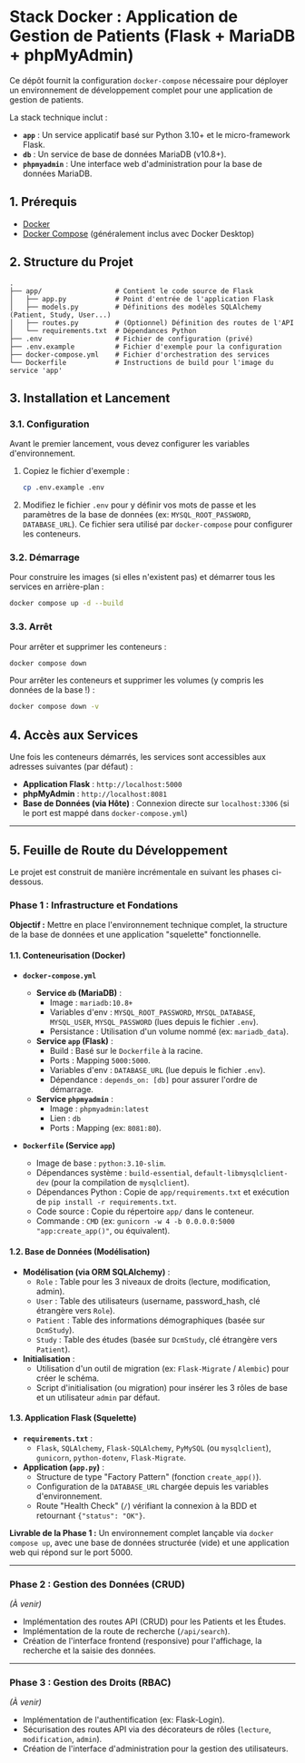 # Stack Docker : Application de Gestion de Patients (Flask + MariaDB + phpMyAdmin)

Ce dépôt fournit la configuration `docker-compose` nécessaire pour déployer un environnement de développement complet pour une application de gestion de patients.

La stack technique inclut :

  * **`app`** : Un service applicatif basé sur Python 3.10+ et le micro-framework Flask.
  * **`db`** : Un service de base de données MariaDB (v10.8+).
  * **`phpmyadmin`** : Une interface web d'administration pour la base de données MariaDB.

## 1\. Prérequis

  * [Docker](https://www.docker.com/get-started)
  * [Docker Compose](https://docs.docker.com/compose/install/) (généralement inclus avec Docker Desktop)

## 2\. Structure du Projet

```
.
├── app/                  # Contient le code source de Flask
│   ├── app.py            # Point d'entrée de l'application Flask
│   ├── models.py         # Définitions des modèles SQLAlchemy (Patient, Study, User...)
│   ├── routes.py         # (Optionnel) Définition des routes de l'API
│   └── requirements.txt  # Dépendances Python
├── .env                  # Fichier de configuration (privé)
├── .env.example          # Fichier d'exemple pour la configuration
├── docker-compose.yml    # Fichier d'orchestration des services
└── Dockerfile            # Instructions de build pour l'image du service 'app'
```

## 3\. Installation et Lancement

### 3.1. Configuration

Avant le premier lancement, vous devez configurer les variables d'environnement.

1.  Copiez le fichier d'exemple :
    ```bash
    cp .env.example .env
    ```
2.  Modifiez le fichier `.env` pour y définir vos mots de passe et les paramètres de la base de données (ex: `MYSQL_ROOT_PASSWORD`, `DATABASE_URL`). Ce fichier sera utilisé par `docker-compose` pour configurer les conteneurs.

### 3.2. Démarrage

Pour construire les images (si elles n'existent pas) et démarrer tous les services en arrière-plan :

```bash
docker compose up -d --build
```

### 3.3. Arrêt

Pour arrêter et supprimer les conteneurs :

```bash
docker compose down
```

Pour arrêter les conteneurs et supprimer les volumes (y compris les données de la base \!) :

```bash
docker compose down -v
```

## 4\. Accès aux Services

Une fois les conteneurs démarrés, les services sont accessibles aux adresses suivantes (par défaut) :

  * **Application Flask** : `http://localhost:5000`
  * **phpMyAdmin** : `http://localhost:8081`
  * **Base de Données (via Hôte)** : Connexion directe sur `localhost:3306` (si le port est mappé dans `docker-compose.yml`)

-----

## 5\. Feuille de Route du Développement

Le projet est construit de manière incrémentale en suivant les phases ci-dessous.

### Phase 1 : Infrastructure et Fondations

**Objectif :** Mettre en place l'environnement technique complet, la structure de la base de données et une application "squelette" fonctionnelle.

#### 1.1. Conteneurisation (Docker)

  * **`docker-compose.yml`**

      * **Service `db` (MariaDB)** :
          * Image : `mariadb:10.8+`
          * Variables d'env : `MYSQL_ROOT_PASSWORD`, `MYSQL_DATABASE`, `MYSQL_USER`, `MYSQL_PASSWORD` (lues depuis le fichier `.env`).
          * Persistance : Utilisation d'un volume nommé (ex: `mariadb_data`).
      * **Service `app` (Flask)** :
          * Build : Basé sur le `Dockerfile` à la racine.
          * Ports : Mapping `5000:5000`.
          * Variables d'env : `DATABASE_URL` (lue depuis le fichier `.env`).
          * Dépendance : `depends_on: [db]` pour assurer l'ordre de démarrage.
      * **Service `phpmyadmin`** :
          * Image : `phpmyadmin:latest`
          * Lien : `db`
          * Ports : Mapping (ex: `8081:80`).

  * **`Dockerfile` (Service `app`)**

      * Image de base : `python:3.10-slim`.
      * Dépendances système : `build-essential`, `default-libmysqlclient-dev` (pour la compilation de `mysqlclient`).
      * Dépendances Python : Copie de `app/requirements.txt` et exécution de `pip install -r requirements.txt`.
      * Code source : Copie du répertoire `app/` dans le conteneur.
      * Commande : `CMD` (ex: `gunicorn -w 4 -b 0.0.0.0:5000 "app:create_app()"`, ou équivalent).

#### 1.2. Base de Données (Modélisation)

  * **Modélisation (via ORM SQLAlchemy)** :
      * `Role` : Table pour les 3 niveaux de droits (lecture, modification, admin).
      * `User` : Table des utilisateurs (username, password\_hash, clé étrangère vers `Role`).
      * `Patient` : Table des informations démographiques (basée sur `DcmStudy`).
      * `Study` : Table des études (basée sur `DcmStudy`, clé étrangère vers `Patient`).
  * **Initialisation** :
      * Utilisation d'un outil de migration (ex: `Flask-Migrate` / `Alembic`) pour créer le schéma.
      * Script d'initialisation (ou migration) pour insérer les 3 rôles de base et un utilisateur `admin` par défaut.

#### 1.3. Application Flask (Squelette)

  * **`requirements.txt`** :
      * `Flask`, `SQLAlchemy`, `Flask-SQLAlchemy`, `PyMySQL` (ou `mysqlclient`), `gunicorn`, `python-dotenv`, `Flask-Migrate`.
  * **Application (`app.py`)** :
      * Structure de type "Factory Pattern" (fonction `create_app()`).
      * Configuration de la `DATABASE_URL` chargée depuis les variables d'environnement.
      * Route "Health Check" (`/`) vérifiant la connexion à la BDD et retournant `{"status": "OK"}`.

**Livrable de la Phase 1 :** Un environnement complet lançable via `docker compose up`, avec une base de données structurée (vide) et une application web qui répond sur le port 5000.

-----

### Phase 2 : Gestion des Données (CRUD)

*(À venir)*

  * Implémentation des routes API (CRUD) pour les Patients et les Études.
  * Implémentation de la route de recherche (`/api/search`).
  * Création de l'interface frontend (responsive) pour l'affichage, la recherche et la saisie des données.

-----

### Phase 3 : Gestion des Droits (RBAC)

*(À venir)*

  * Implémentation de l'authentification (ex: Flask-Login).
  * Sécurisation des routes API via des décorateurs de rôles (`lecture`, `modification`, `admin`).
  * Création de l'interface d'administration pour la gestion des utilisateurs.
